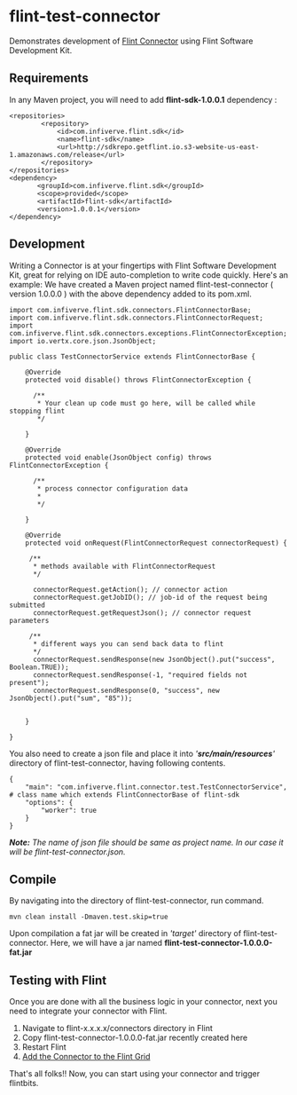 # flint-test-connector
Demonstrates development of [Flint Connector](http://docs.getflint.io/getting_started/terminology#connectors) using Flint Software Development Kit.

## Requirements
In any Maven project, you will need to add **flint-sdk-1.0.0.1** dependency :

```
<repositories>
        <repository>
            <id>com.infiverve.flint.sdk</id>
            <name>flint-sdk</name>
            <url>http://sdkrepo.getflint.io.s3-website-us-east-1.amazonaws.com/release</url>
        </repository>
</repositories>
<dependency>
       <groupId>com.infiverve.flint.sdk</groupId>
       <scope>provided</scope>
       <artifactId>flint-sdk</artifactId>
       <version>1.0.0.1</version>
</dependency>
```

## Development
Writing a Connector is at your fingertips with Flint Software Development Kit, great for relying on IDE auto-completion to write code quickly. Here's an example:
We have created a Maven project named flint-test-connector ( version 1.0.0.0 ) with the above dependency added to its pom.xml.

```
import com.infiverve.flint.sdk.connectors.FlintConnectorBase;
import com.infiverve.flint.sdk.connectors.FlintConnectorRequest;
import com.infiverve.flint.sdk.connectors.exceptions.FlintConnectorException;
import io.vertx.core.json.JsonObject;

public class TestConnectorService extends FlintConnectorBase {

    @Override
    protected void disable() throws FlintConnectorException {

      /**
       * Your clean up code must go here, will be called while stopping flint
       */

    }

    @Override
    protected void enable(JsonObject config) throws FlintConnectorException {

      /**
       * process connector configuration data
       *
       */

    }

    @Override
    protected void onRequest(FlintConnectorRequest connectorRequest) {

     /**
      * methods available with FlintConnectorRequest
      */

      connectorRequest.getAction(); // connector action
      connectorRequest.getJobID(); // job-id of the request being submitted
      connectorRequest.getRequestJson(); // connector request parameters

     /**
      * different ways you can send back data to flint  
      */
      connectorRequest.sendResponse(new JsonObject().put("success", Boolean.TRUE));
      connectorRequest.sendResponse(-1, "required fields not present");
      connectorRequest.sendResponse(0, "success", new JsonObject().put("sum", "85"));


    }

}
```

You also need to create a json file and place it into _'**src/main/resources**'_ directory of flint-test-connector, having following contents.

```
{
    "main": "com.infiverve.flint.connector.test.TestConnectorService", # class name which extends FlintConnectorBase of flint-sdk
    "options": {
        "worker": true
    }
}

```

**_Note:_** _The name of json file should be same as project name. In our case it will be flint-test-connector.json._

## Compile

By navigating into the directory of flint-test-connector, run command.

```
mvn clean install -Dmaven.test.skip=true

```
Upon compilation a fat jar will be created in _'target'_ directory of flint-test-connector.
Here, we will have a jar named **flint-test-connector-1.0.0.0-fat.jar**

## Testing with Flint

Once you are done with all the business logic in your connector, next you need to integrate your connector with Flint.

1. Navigate to flint-x.x.x.x/connectors directory in Flint
2. Copy flint-test-connector-1.0.0.0-fat.jar recently created here
3. Restart Flint
4. [Add the Connector to the Flint Grid](http://docs.getflint.io/grid_configuration/connectors#how-to-add-a-connector-to-the-grid)

That's all folks!! Now, you can start using your connector and trigger flintbits.
